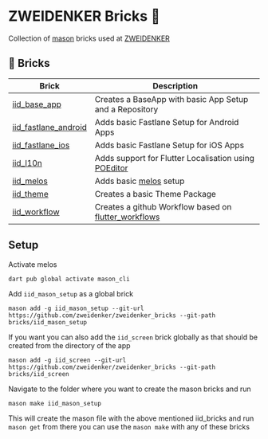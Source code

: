 # ZWEIDENKER Bricks 🧱

Collection of [mason](https://github.com/felangel/mason) bricks used at [ZWEIDENKER](https://zweidenker.de)

## 🧱 Bricks

| Brick                | Description                                                                                             |
|----------------------|---------------------------------------------------------------------------------------------------------|
| [iid_base_app](bricks/iid_base_app) | Creates a BaseApp with basic App Setup and a Repository |
| [iid_fastlane_android](bricks/iid_fastlane_android) | Adds basic Fastlane Setup for Android Apps |
| [iid_fastlane_ios](bricks/iid_fastlane_ios) | Adds basic Fastlane Setup for iOS Apps |
| [iid_l10n](bricks/iid_l10n) | Adds support for Flutter Localisation using [POEditor](https://poeditor.com) |
| [iid_melos](bricks/iid_melos) | Adds basic [melos](https://github.com/invertase/melos) setup |
| [iid_theme](bricks/iid_theme) | Creates a basic Theme Package |
| [iid_workflow](bricks/iid_workflow) | Creates a github Workflow based on [flutter_workflows](https://github.com/zweidenker/flutter_workflows) |


## Setup

Activate melos

```
dart pub global activate mason_cli
```


Add `iid_mason_setup` as a global brick
```
mason add -g iid_mason_setup --git-url https://github.com/zweidenker/zweidenker_bricks --git-path bricks/iid_mason_setup
```

If you want you can also add the `iid_screen` brick globally as that should be created from the directory of the app
```
mason add -g iid_screen --git-url https://github.com/zweidenker/zweidenker_bricks --git-path bricks/iid_screen
```

Navigate to the folder where you want to create the mason bricks and run
```
mason make iid_mason_setup
```

This will create the mason file with the above mentioned iid_bricks and run `mason get` from there you can use the `mason make` with any of these bricks